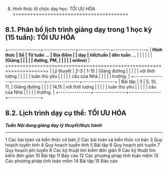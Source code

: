 8. Hình thức tổ chức dạy học: TỐI ƯU HÓA
========================================

8.1. Phân bổ lịch trình giảng dạy trong 1 học kỳ (15 tuần): TỐI ƯU HÓA
----------------------------------------------------------------------

+----------------+----------------+----------------+----------------+
| **Hình thức    | **Số           | **Từ tuần ...  | **Địa điểm**   |
| dạy**          | tiết/tuần**    | đến tuần ...** |                |
|                |                |                | **(Giảng       |
|                |                |                | đường, PM,     |
|                |                |                | online)**      |
+================+================+================+================+
| Lý thuyết      | 2-3            | 1-15           | Giảng đường    |
|                |                |                | với thời lượng |
|                |                |                | tuân thủ yêu   |
|                |                |                | cầu của Nhà    |
|                |                |                | trường.        |
+----------------+----------------+----------------+----------------+
| Bài tập        | 3              | 5, 10, 11,     | Giảng đường    |
|                |                | 14,15          | với thời lượng |
|                |                |                | tuân thủ yêu   |
|                |                |                | cầu của Nhà    |
|                |                |                | trường.        |
+----------------+----------------+----------------+----------------+

8.2. Lịch trình dạy cụ thể: TỐI ƯU HÓA
--------------------------------------

  ***Tuần***   ***Nội dung giảng dạy lý thuyết/thực hành***
  ------------ ----------------------------------------------
  1            Các bài toán và kiến thức cơ bản
  2            Các bài toán và kiến thức cơ bản
  3            Quy hoạch tuyến tính
  4            Quy hoạch tuyến tính
  5            Bài tập
  6            Quy hoạch phi tuyến
  7            Quy hoạch phi tuyến
  8            Các kỹ thuật tìm kiếm đơn giản
  9            Các kỹ thuật tìm kiếm đơn giản
  10           Bài tập
  11           Báo cáo
  12           Các phương pháp tính toán mềm
  13           Các phương pháp tính toán mềm
  14           Bài tập
  15           Báo cáo

